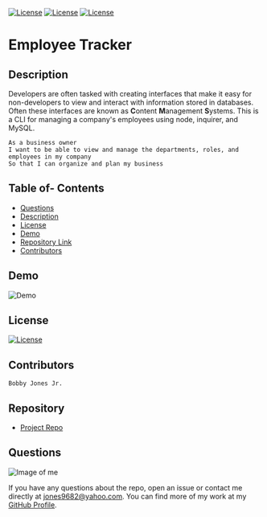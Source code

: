 [![License](http://img.shields.io/:MadeBy-BJonesJr-lightgreen?logo=gitHub)](https://github.com/jones9682/Employee-Tracker)
[![License](https://img.shields.io/github/repo-size/jones9682/Template-Engine?logo=gitHub)](https://github.com/jones9682/Employee-Tracker)
[![License](https://img.shields.io/github/languages/top/jones9682/Template-Engine?logo=github&logoColor=yellow)](https://github.com/jones9682/Employee-Tracker)

# **Employee Tracker**

## Description

Developers are often tasked with creating interfaces that make it easy for non-developers to view and interact with information stored in databases. Often these interfaces are known as **C**ontent **M**anagement **S**ystems. This is a CLI for managing a company's employees using node, inquirer, and MySQL.

```
As a business owner
I want to be able to view and manage the departments, roles, and employees in my company
So that I can organize and plan my business
```

## Table of- Contents
- [Questions](#Questions)
- [Description](#Description)
- [License](#License)
- [Demo](#Demo)
- [Repository Link](#Repository)
- [Contributors](#Contributors) 

## Demo

![Demo](https://)

## License

[![License](http://img.shields.io/:license-MIT-blue.svg)](./LICENSE)

## Contributors
``
Bobby Jones Jr.
``
## Repository

- [Project Repo](https://github.com/jones9682/Employee-Tracker)

## Questions

![Image of me](https://avatars3.githubusercontent.com/u/64339522?v=4)


If you have any questions about the repo, open an issue or contact me directly at jones9682@yahoo.com. You can find more of my work at my [GitHub Profile](https://github.com/jones9682).
  
  
